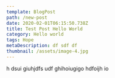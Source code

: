 ```yaml
---
template: BlogPost
path: /new-post
date: 2020-02-01T06:15:50.738Z
title: Test Post Hello World
category: Hello world
tags: Hope
metaDescription: df sdf df
thumbnail: /assets/image-4.jpg
---
```

h dsui giuhjdfs udf ghihoiugigo hdfoijh io
